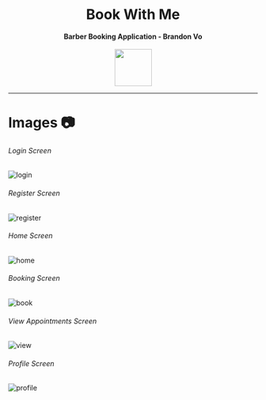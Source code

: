 <h1 align="center">Book With Me</h1>
<p align="center">
  <b>Barber Booking Application - Brandon Vo </b><br>
  <br>
  <img src="https://images.vexels.com/media/users/3/216022/isolated/preview/c2888c116bf8872ce9957fa51caeb6fe-barber-shop-badge-by-vexels.png" width="75" height="75">

<p/>

---
# Images 📷
###### Login Screen
![login](https://user-images.githubusercontent.com/76707560/121822155-86332d80-cc6b-11eb-85ef-ed608b5ed248.png)
###### Register Screen
![register](https://user-images.githubusercontent.com/76707560/121822157-892e1e00-cc6b-11eb-8e4a-d61d0399ff5d.png)
###### Home Screen
![home](https://user-images.githubusercontent.com/76707560/121822161-8cc1a500-cc6b-11eb-83d8-34b95c1437ee.png)
###### Booking Screen
![book](https://user-images.githubusercontent.com/76707560/121822163-8e8b6880-cc6b-11eb-94b3-79031307a04d.png)
###### View Appointments Screen
![view](https://user-images.githubusercontent.com/76707560/121822165-90edc280-cc6b-11eb-8808-827127a019b4.png)
###### Profile Screen
![profile](https://user-images.githubusercontent.com/76707560/121822167-92b78600-cc6b-11eb-933a-ced2f435e4be.png)
